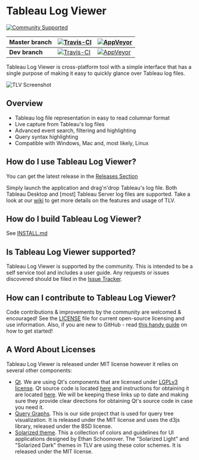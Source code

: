 # Tableau Log Viewer
[![Community Supported](https://img.shields.io/badge/Support%20Level-Community%20Supported-457387.svg)](https://www.tableau.com/support-levels-it-and-developer-tools)

**Master branch** | [![Travis-CI](https://img.shields.io/travis/tableau/tableau-log-viewer/master.svg?label=Linux%20build)](https://travis-ci.org/tableau/tableau-log-viewer) | [![AppVeyor](https://img.shields.io/appveyor/ci/tableau/tableau-log-viewer/master.svg?label=Windows%20build)](https://ci.appveyor.com/project/tableau/tableau-log-viewer/branch/master)
:--|---|---
**Dev branch** | [![Travis-CI](https://img.shields.io/travis/tableau/tableau-log-viewer/dev.svg?label=Linux%20build)](https://travis-ci.org/tableau/tableau-log-viewer) | [![AppVeyor](https://img.shields.io/appveyor/ci/tableau/tableau-log-viewer/dev.svg?label=Windows%20build)](https://ci.appveyor.com/project/tableau/tableau-log-viewer/branch/dev)

Tableau Log Viewer is cross-platform tool with a simple interface that has a single purpose of making it easy to quickly glance over Tableau log files.

![TLV Screenshot](https://user-images.githubusercontent.com/1087437/45051694-a6a11880-b039-11e8-8028-969eb68e7c2b.png "TLV running on Windows 10")

Overview
---------------
* Tableau log file representation in easy to read columnar format
* Live capture from Tableau's log files
* Advanced event search, filtering and highlighting
* Query syntax highlighting
* Compatible with Windows, Mac and, most likely, Linux

How do I use Tableau Log Viewer?
---------------
You can get the latest release in the [Releases Section](https://github.com/tableau/tableau-log-viewer/releases)

Simply launch the application and drag'n'drop Tableau's log file. Both Tableau Desktop and [most] Tableau Server log files are supported.
Take a look at our [wiki](https://github.com/tableau/tableau-log-viewer/wiki) to get more details on the features and usage of TLV.

How do I build Tableau Log Viewer?
---------------
See [INSTALL.md](INSTALL.md)

Is Tableau Log Viewer supported?
---------------
Tableau Log Viewer is supported by the community. This is intended to be a self service tool and includes a user guide. Any requests or issues discovered should be filed in the [Issue Tracker](https://github.com/tableau/tableau-log-viewer/issues).

How can I contribute to Tableau Log Viewer?
---------------
Code contributions & improvements by the community are welcomed & encouraged! See the [LICENSE](LICENSE) file for current open-source licensing and use information. Also, if you are new to GitHub - read [this handy guide](https://guides.github.com/activities/contributing-to-open-source/) on how to get started!

A Word About Licenses
---------------
Tableau Log Viewer is released under MIT license however it relies on several other components:
* [Qt](https://www.qt.io/). We are using Qt's components that are licensed under [LGPLv3 license](https://www.qt.io/licensing-comparison/). Qt source code is located [here](http://code.qt.io/cgit/qt/qtbase.git/tree/) and instructions for obtaining it are located [here](https://wiki.qt.io/Building_Qt_5_from_Git#Getting_the_source_code). We will be keeping these links up to date and making sure they provide clear directions for obtaining Qt's source code in case you need it.
* [Query Graphs](https://github.com/tableau/query-graphs). This is our side project that is used for query tree visualization. It is released under the MIT license and uses the d3js library, released under the BSD license.
* [Solarized theme](https://github.com/altercation/solarized). This a collection of colors and guidelines for UI applications designed by Ethan Schoonover. The "Solarized Light" and "Solarized Dark" themes in TLV are using these color schemes. It is released under the MIT license.
